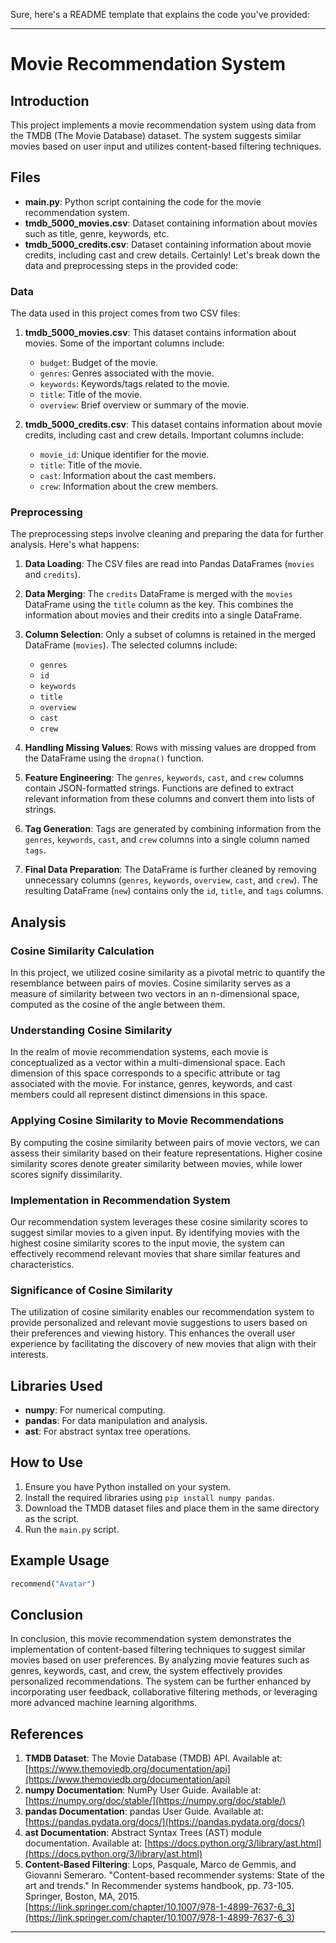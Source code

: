 Sure, here's a README template that explains the code you've provided:

---

# Movie Recommendation System

## Introduction
This project implements a movie recommendation system using data from the TMDB (The Movie Database) dataset. The system suggests similar movies based on user input and utilizes content-based filtering techniques.

## Files

- **main.py**: Python script containing the code for the movie recommendation system.
- **tmdb_5000_movies.csv**: Dataset containing information about movies such as title, genre, keywords, etc.
- **tmdb_5000_credits.csv**: Dataset containing information about movie credits, including cast and crew details.
Certainly! Let's break down the data and preprocessing steps in the provided code:

### Data
The data used in this project comes from two CSV files:

1. **tmdb_5000_movies.csv**: This dataset contains information about movies. Some of the important columns include:
   - `budget`: Budget of the movie.
   - `genres`: Genres associated with the movie.
   - `keywords`: Keywords/tags related to the movie.
   - `title`: Title of the movie.
   - `overview`: Brief overview or summary of the movie.
   
2. **tmdb_5000_credits.csv**: This dataset contains information about movie credits, including cast and crew details. Important columns include:
   - `movie_id`: Unique identifier for the movie.
   - `title`: Title of the movie.
   - `cast`: Information about the cast members.
   - `crew`: Information about the crew members.
   
### Preprocessing
The preprocessing steps involve cleaning and preparing the data for further analysis. Here's what happens:

1. **Data Loading**: The CSV files are read into Pandas DataFrames (`movies` and `credits`).

2. **Data Merging**: The `credits` DataFrame is merged with the `movies` DataFrame using the `title` column as the key. This combines the information about movies and their credits into a single DataFrame.

3. **Column Selection**: Only a subset of columns is retained in the merged DataFrame (`movies`). The selected columns include:
   - `genres`
   - `id`
   - `keywords`
   - `title`
   - `overview`
   - `cast`
   - `crew`
   
4. **Handling Missing Values**: Rows with missing values are dropped from the DataFrame using the `dropna()` function.

5. **Feature Engineering**: The `genres`, `keywords`, `cast`, and `crew` columns contain JSON-formatted strings. Functions are defined to extract relevant information from these columns and convert them into lists of strings.

6. **Tag Generation**: Tags are generated by combining information from the `genres`, `keywords`, `cast`, and `crew` columns into a single column named `tags`.

7. **Final Data Preparation**: The DataFrame is further cleaned by removing unnecessary columns (`genres`, `keywords`, `overview`, `cast`, and `crew`). The resulting DataFrame (`new`) contains only the `id`, `title`, and `tags` columns.

## Analysis

### Cosine Similarity Calculation

In this project, we utilized cosine similarity as a pivotal metric to quantify the resemblance between pairs of movies. Cosine similarity serves as a measure of similarity between two vectors in an n-dimensional space, computed as the cosine of the angle between them.

### Understanding Cosine Similarity

In the realm of movie recommendation systems, each movie is conceptualized as a vector within a multi-dimensional space. Each dimension of this space corresponds to a specific attribute or tag associated with the movie. For instance, genres, keywords, and cast members could all represent distinct dimensions in this space.

### Applying Cosine Similarity to Movie Recommendations

By computing the cosine similarity between pairs of movie vectors, we can assess their similarity based on their feature representations. Higher cosine similarity scores denote greater similarity between movies, while lower scores signify dissimilarity.

### Implementation in Recommendation System

Our recommendation system leverages these cosine similarity scores to suggest similar movies to a given input. By identifying movies with the highest cosine similarity scores to the input movie, the system can effectively recommend relevant movies that share similar features and characteristics.

### Significance of Cosine Similarity

The utilization of cosine similarity enables our recommendation system to provide personalized and relevant movie suggestions to users based on their preferences and viewing history. This enhances the overall user experience by facilitating the discovery of new movies that align with their interests.


## Libraries Used
- **numpy**: For numerical computing.
- **pandas**: For data manipulation and analysis.
- **ast**: For abstract syntax tree operations.
  
## How to Use
1. Ensure you have Python installed on your system.
2. Install the required libraries using `pip install numpy pandas`.
3. Download the TMDB dataset files and place them in the same directory as the script.
4. Run the `main.py` script.

## Example Usage
```python
recommend("Avatar")
```





## Conclusion
In conclusion, this movie recommendation system demonstrates the implementation of content-based filtering techniques to suggest similar movies based on user preferences. By analyzing movie features such as genres, keywords, cast, and crew, the system effectively provides personalized recommendations. The system can be further enhanced by incorporating user feedback, collaborative filtering methods, or leveraging more advanced machine learning algorithms.

## References
1. **TMDB Dataset**: The Movie Database (TMDB) API. Available at: [https://www.themoviedb.org/documentation/api](https://www.themoviedb.org/documentation/api)
2. **numpy Documentation**: NumPy User Guide. Available at: [https://numpy.org/doc/stable/](https://numpy.org/doc/stable/)
3. **pandas Documentation**: pandas User Guide. Available at: [https://pandas.pydata.org/docs/](https://pandas.pydata.org/docs/)
4. **ast Documentation**: Abstract Syntax Trees (AST) module documentation. Available at: [https://docs.python.org/3/library/ast.html](https://docs.python.org/3/library/ast.html)
5. **Content-Based Filtering**: Lops, Pasquale, Marco de Gemmis, and Giovanni Semeraro. "Content-based recommender systems: State of the art and trends." In Recommender systems handbook, pp. 73-105. Springer, Boston, MA, 2015. [https://link.springer.com/chapter/10.1007/978-1-4899-7637-6_3](https://link.springer.com/chapter/10.1007/978-1-4899-7637-6_3)

---



